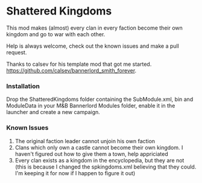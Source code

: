 ﻿# Shattered Kingdoms

This mod makes (almost) every clan in every faction become their own kingdom and go to war with each other.

Help is always welcome, check out the known issues and make a pull request. 

Thanks to calsev for his template mod that got me started. https://github.com/calsev/bannerlord_smith_forever. 


### Installation

Drop the ShatteredKingdoms folder containing the SubModule.xml, bin and ModuleData in your M&B Bannerlord Modules folder, enable it in the launcher and create a new campaign.


### Known Issues

1. The original faction leader cannot unjoin his own faction
2. Clans which only own a castle cannot become their own kingdom. I haven't figured out how to give them a town, help appriciated
3. Every clan exists as a kingdom in the encyclopedia, but they are not (this is because I changed the spkingdoms.xml believing that they could. I'm keeping it for now if I happen to figure it out)
